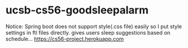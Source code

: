 
# ucsb-cs56-goodsleepalarm
Notice: Spring boot does not support style(.css file) easily so I put style settings in ftl files directly.
gives users sleep suggestions based on schedule...
https://cs56-project.herokuapp.com
